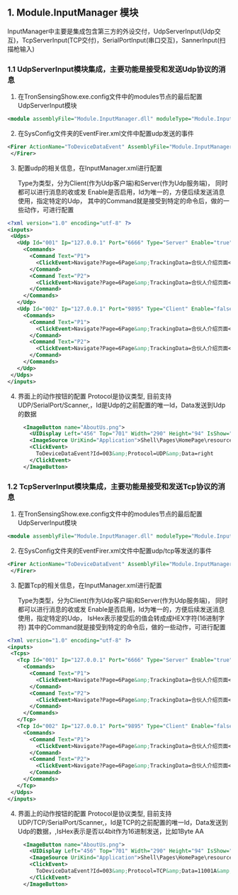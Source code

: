 ## 1. Module.InputManager 模块
 InputManager中主要是集成包含第三方的外设交付，UdpServerInput(Udp交互)，TcpServerInput(TCP交付)，SerialPortInput(串口交互)，SannerInput(扫描枪输入)
 ### 1.1 UdpServerInput模块集成，主要功能是接受和发送Udp协议的消息
 1.  在TronSensingShow.exe.config文件中的modules节点的最后配置UdpServerInput模块
 ```xml
<module assemblyFile="Module.InputManager.dll" moduleType="Module.InputManager.UdpServerInput, Module.InputManager, Version=1.0.0.0, Culture=neutral, PublicKeyToken=null" moduleName="Module.InputManager" startupLoaded="true" />
 ```
 2. 在SysConfig文件夹的EventFirer.xml文件中配置udp发送的事件
 ```xml
<Firer ActionName="ToDeviceDataEvent" AssemblyFile="Module.InputManager.dll" TypeName="Module.InputManager.Event.Fires.ToDeviceDataEventFirer, Module.InputManager, Version=1.0.0.0, Culture=neutral, PublicKeyToken=null">
  </Firer>
 ```
 3. 配置udp的相关信息，在InputManager.xml进行配置
 
    Type为类型，分为Client(作为Udp客户端)和Server(作为Udp服务端)， 同时都可以进行消息的收或发
    Enable是否启用，Id为唯一的，方便后续发送消息使用，指定特定的Udp，
    其中的Command就是接受到特定的命令后，做的一些动作，可进行配置
 ```xml
<?xml version="1.0" encoding="utf-8" ?>
<inputs>
  <Udps>
    <Udp Id="001" Ip="127.0.0.1" Port="6666" Type="Server" Enable="true" Provider="">
      <Commands>
        <Command Text="P1">
          <ClickEvent>Navigate?Page=6Page&amp;TrackingData=合伙人介绍页面</ClickEvent>
        </Command>
        <Command Text="P2">
          <ClickEvent>Navigate?Page=6Page&amp;TrackingData=合伙人介绍页面</ClickEvent>
        </Command>
      </Commands>
    </Udp>
    <Udp Id="002" Ip="127.0.0.1" Port="9895" Type="Client" Enable="false" Provider="">
      <Commands>
        <Command Text="P1">
          <ClickEvent>Navigate?Page=6Page&amp;TrackingData=合伙人介绍页面</ClickEvent>
        </Command>
        <Command Text="P2">
          <ClickEvent>Navigate?Page=6Page&amp;TrackingData=合伙人介绍页面</ClickEvent>
        </Command>
      </Commands>
    </Udp>
  </Udps>
</inputs>

```
4. 界面上的动作按钮的配置
    Protocol是协议类型, 目前支持UDP/SerialPort/Scanner,，Id是Udp的之前配置的唯一Id，Data发送到Udp的数据
 ```xml
      <ImageButton name="AboutUs.png">
        <UIDisplay Left="456" Top="701" Width="290" Height="94" IsShow="True" ZIndex="2" UsePercent="False" />
        <ImageSource UriKind="Application">Shell\Pages\HomePage\resource\签到BUTTON.png</ImageSource>
        <ClickEvent>
          ToDeviceDataEvent?Id=003&amp;Protocol=UDP&amp;Data=right
        </ClickEvent>
      </ImageButton>
```
### 1.2 TcpServerInput模块集成，主要功能是接受和发送Tcp协议的消息
 1.  在TronSensingShow.exe.config文件中的modules节点的最后配置UdpServerInput模块
 ```xml
<module assemblyFile="Module.InputManager.dll" moduleType="Module.InputManager.TcpServerInput, Module.InputManager, Version=1.0.0.0, Culture=neutral, PublicKeyToken=null" moduleName="Module.InputManager" startupLoaded="true" />
 ```
 2. 在SysConfig文件夹的EventFirer.xml文件中配置udp/tcp等发送的事件
 ```xml
<Firer ActionName="ToDeviceDataEvent" AssemblyFile="Module.InputManager.dll" TypeName="Module.InputManager.Event.Fires.ToDeviceDataEventFirer, Module.InputManager, Version=1.0.0.0, Culture=neutral, PublicKeyToken=null">
  </Firer>
 ```
 3. 配置Tcp的相关信息，在InputManager.xml进行配置
 
    Type为类型，分为Client(作为Udp客户端)和Server(作为Udp服务端)， 同时都可以进行消息的收或发
    Enable是否启用，Id为唯一的，方便后续发送消息使用，指定特定的Udp，
    IsHex表示接受后的值会转成成HEX字符(16进制字符)
    其中的Command就是接受到特定的命令后，做的一些动作，可进行配置
 ```xml
<?xml version="1.0" encoding="utf-8" ?>
<inputs>
  <Tcps>
    <Tcp Id="001" Ip="127.0.0.1" Port="6666" Type="Server" Enable="true" IsHex="True" Provider="">
      <Commands>
        <Command Text="P1">
          <ClickEvent>Navigate?Page=6Page&amp;TrackingData=合伙人介绍页面</ClickEvent>
        </Command>
        <Command Text="P2">
          <ClickEvent>Navigate?Page=6Page&amp;TrackingData=合伙人介绍页面</ClickEvent>
        </Command>
      </Commands>
    </Tcp>
    <Tcp Id="002" Ip="127.0.0.1" Port="9895" Type="Client" Enable="false" Provider="">
      <Commands>
        <Command Text="P1">
          <ClickEvent>Navigate?Page=6Page&amp;TrackingData=合伙人介绍页面</ClickEvent>
        </Command>
        <Command Text="P2">
          <ClickEvent>Navigate?Page=6Page&amp;TrackingData=合伙人介绍页面</ClickEvent>
        </Command>
      </Commands>
    </Tcp>
  </Udps>
</inputs>

```
4. 界面上的动作按钮的配置
    Protocol是协议类型, 目前支持UDP/TCP/SerialPort/Scanner,，Id是TCP的之前配置的唯一Id，Data发送到Udp的数据，,IsHex表示是否以4bit作为16进制发送，比如1Byte AA
 ```xml
      <ImageButton name="AboutUs.png">
        <UIDisplay Left="456" Top="701" Width="290" Height="94" IsShow="True" ZIndex="2" UsePercent="False" />
        <ImageSource UriKind="Application">Shell\Pages\HomePage\resource\签到BUTTON.png</ImageSource>
        <ClickEvent>
          ToDeviceDataEvent?Id=003&amp;Protocol=TCP&amp;Data=11001A&amp;IsHex=true
        </ClickEvent>
      </ImageButton>
```
